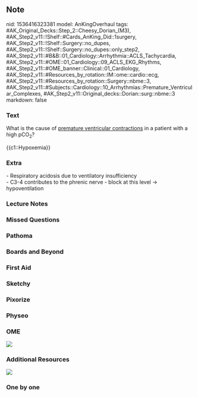 ## Note
nid: 1536416323381
model: AnKingOverhaul
tags: #AK_Original_Decks::Step_2::Cheesy_Dorian_(M3), #AK_Step2_v11::!Shelf::#Cards_AnKing_Did::1surgery, #AK_Step2_v11::!Shelf::Surgery::no_dupes, #AK_Step2_v11::!Shelf::Surgery::no_dupes::only_step2, #AK_Step2_v11::#B&B::01_Cardiology::Arrhythmia::ACLS_Tachycardia, #AK_Step2_v11::#OME::01_Cardiology::09_ACLS_EKG_Rhythms, #AK_Step2_v11::#OME_banner::Clinical::01_Cardiology, #AK_Step2_v11::#Resources_by_rotation::IM::ome::cardio::ecg, #AK_Step2_v11::#Resources_by_rotation::Surgery::nbme::3, #AK_Step2_v11::#Subjects::Cardiology::10_Arrhythmias::Premature_Ventricular_Complexes, #AK_Step2_v11::Original_decks::Dorian::surg::nbme::3
markdown: false

### Text
What is the cause of <u>premature ventricular contractions</u> in a
patient with a high pCO<sub>2</sub>?
<div>
  {{c1::Hypoxemia}}
</div>

### Extra
<div>
  <div>
    - Respiratory acidosis due to ventilatory insufficiency
  </div>
  <div>
    - C3-4 contributes to the phrenic nerve - block at this level →
    hypoventilation
  </div>
</div>

### Lecture Notes


### Missed Questions


### Pathoma


### Boards and Beyond


### First Aid


### Sketchy


### Pixorize


### Physeo


### OME
<div class="ome-widget">
  <a href=
  "https://onlinemeded.org/spa/cardiology?ref=anki"><img src=
  "_OME_AnkiFlashcards_Topic_5.png"></a>
</div>

### Additional Resources
<img src="paste-418273980055553.jpg">

### One by one

